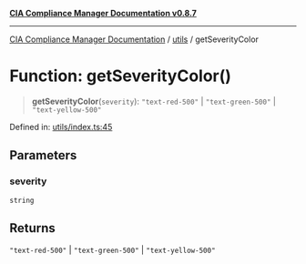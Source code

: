 [**CIA Compliance Manager Documentation v0.8.7**](../../README.md)

***

[CIA Compliance Manager Documentation](../../modules.md) / [utils](../README.md) / getSeverityColor

# Function: getSeverityColor()

> **getSeverityColor**(`severity`): `"text-red-500"` \| `"text-green-500"` \| `"text-yellow-500"`

Defined in: [utils/index.ts:45](https://github.com/Hack23/cia-compliance-manager/blob/c1b03266cad85c2f58531e3fd0aea147fa649ae0/src/utils/index.ts#L45)

## Parameters

### severity

`string`

## Returns

`"text-red-500"` \| `"text-green-500"` \| `"text-yellow-500"`
